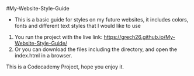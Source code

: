 #My-Website-Style-Guide

+ This is a basic guide for styles on my future websites, it includes colors, fonts and different text styles that I would like to use

1. You run the project with the live link:  https://grech26.github.io/My-Website-Style-Guide/
2.  Or you can download the files including the directory, and open the index.html in a browser.

This is a Codecademy Project, hope you enjoy it.
